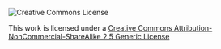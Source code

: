![Creative Commons License](https://i.creativecommons.org/l/by-nc-sa/2.5/88x31.png)

This work is licensed under a [Creative Commons Attribution-NonCommercial-ShareAlike 2.5 Generic License](http://creativecommons.org/licenses/by-nc-sa/2.5/)